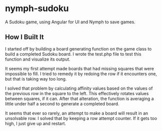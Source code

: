nymph-sudoku
============

A Sudoku game, using Angular for UI and Nymph to save games.

How I Built It
--------------

I started off by building a board generating function on the game class to build
a completed Sudoku board. I wrote the test.php file to test this function and
visualize its output.

It seems my first attempt made boards that had missing squares that were
impossible to fill. I tried to remedy it by redoing the row if it encounters
one, but that is taking way too long.

I solved that problem by calculating affinity values based on the values of
the previous row in the square to the left. This effectively rotates values
between squares, if it can. After that alteration, the function is averaging a
little under half a second to generate a completed board.

It seems that ever so rarely, an attempt to make a board will result in an
unsolvable row. I solved that by keeping a row attempt counter. If it gets too
high, I just give up and restart.